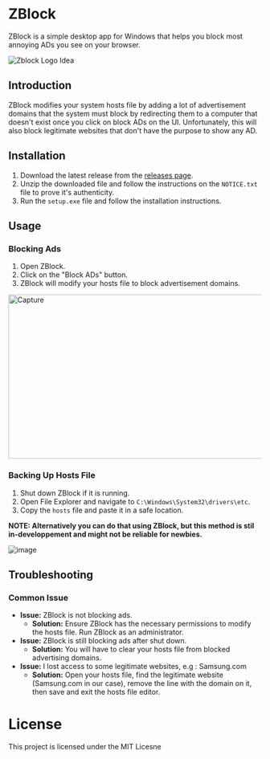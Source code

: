 # ZBlock

ZBlock is a simple desktop app for Windows that helps you block most annoying ADs you see on your browser.

![Zblock Logo Idea](https://github.com/user-attachments/assets/3002e563-610b-4d40-8f5d-146eb8b7c080)

## Introduction

ZBlock modifies your system hosts file by adding a lot of advertisement domains that the system must block by redirecting them to a computer that doesn't exist once you click on block ADs on the UI. Unfortunately, this will also block legitimate websites that don't have the purpose to show any AD.

## Installation

1. Download the latest release from the [releases page](https://github.com/ObjectiveVirtual/ZBlock/releases).
2. Unzip the downloaded file and follow the instructions on the `NOTICE.txt` file to prove it's authenticity.
3. Run the `setup.exe` file and follow the installation instructions.

## Usage

### Blocking Ads

1. Open ZBlock.
2. Click on the "Block ADs" button.
3. ZBlock will modify your hosts file to block advertisement domains.

<img width="602" height="327" alt="Capture" src="https://github.com/user-attachments/assets/459dfb63-880a-4e9c-bc6d-4d31c0ef2042" />

### Backing Up Hosts File

1. Shut down ZBlock if it is running.
2. Open File Explorer and navigate to `C:\Windows\System32\drivers\etc`.
3. Copy the `hosts` file and paste it in a safe location.

**NOTE: Alternatively you can do that using ZBlock, but this method is stil in-developpement and might not be reliable for newbies.**

   ![image](https://github.com/user-attachments/assets/443447b7-c2d0-42b7-a536-483e6634cf64)

## Troubleshooting

### Common Issue

- **Issue:** ZBlock is not blocking ads.
  - **Solution:** Ensure ZBlock has the necessary permissions to modify the hosts file. Run ZBlock as an administrator.
- **Issue:** ZBlock is still blocking ads after shut down.
  - **Solution:** You will have to clear your hosts file from blocked advertising domains.
- **Issue:** I lost access to some legitimate websites, e.g : Samsung.com
  - **Solution:** Open your hosts file, find the legitimate website (Samsung.com in our case), remove the line with the domain on it, then save and exit the hosts file editor.

# License

This project is licensed under the MIT Licesne
